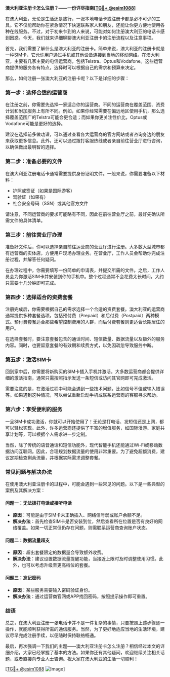 **澳大利亚注册卡怎么注册？——一份详尽指南[[TG💪+ @esim1088](https://t.me/s/esim1088)]**

在澳大利亚，无论是生活还是旅行，一张本地电话卡或注册卡都是必不可少的工具。它不仅能帮助你在紧急情况下快速联系家人和朋友，还能让你更方便地使用各种在线服务。不过，对于初来乍到的人来说，可能对如何注册澳大利亚的电话卡感到困惑。今天，我们就来详细聊聊澳大利亚注册卡的注册流程以及注意事项。

首先，我们需要了解什么是澳大利亚的注册卡。简单来说，澳大利亚的注册卡就是一种SIM卡，它允许用户通过手机或其他设备连接到当地的移动网络。在澳大利亚，主要有几家主要的电信运营商，包括Telstra、Optus和Vodafone。这些运营商提供的服务各有特点，选择时可以根据自己的需求和预算来决定。

那么，如何注册一张澳大利亚的注册卡呢？以下是详细的步骤：

### **第一步：选择合适的运营商**
在注册之前，你需要先选择一家适合你的运营商。不同的运营商在覆盖范围、资费计划和附加服务上有所不同。例如，如果你经常需要在偏远地区使用手机，那么选择覆盖范围广的Telstra可能会更合适；而如果你更关注性价比，Optus或Vodafone可能是更好的选择。

建议在选择前多做功课，可以通过查看各大运营商的官方网站或者咨询身边的朋友来获取更多信息。此外，还可以通过拨打客服热线或者亲自前往营业厅进行咨询，以确保做出最明智的选择。

### **第二步：准备必要的文件**
在澳大利亚注册电话卡通常需要提供身份证明文件。一般来说，你需要准备以下材料：
- 护照或签证（如果是国际游客）
- 驾驶证（如果有）
- 社会安全号码（SSN）或其他官方文件

请注意，不同运营商的要求可能略有不同，因此在前往营业厅之前，最好先确认所需文件的具体清单。

### **第三步：前往营业厅办理**
准备好文件后，你可以选择亲自前往运营商的营业厅进行注册。大多数大型城市都有运营商的实体店，方便用户现场办理业务。在营业厅，工作人员会帮助你完成注册过程，并解答任何疑问。

在办理过程中，你需要填写一份简单的申请表，并提交所需的文件。之后，工作人员会为你激活SIM卡并安装到你的手机中。整个过程通常不会花费太长时间，大约只需要十几分钟即可完成。

### **第四步：选择适合的资费套餐**
注册完成后，你需要根据自己的需求选择一个合适的资费套餐。澳大利亚的运营商通常提供多种套餐选项，包括预付费（Prepaid）和后付费（Postpaid）两种模式。预付费套餐适合那些希望控制费用的人群，而后付费套餐则更适合长期居住的用户。

在选择套餐时，要注意套餐包含的通话时间、短信数量、数据流量以及额外的服务内容。同时，也要留意套餐的有效期和续费方式，以免因疏忽导致服务中断。

### **第五步：激活SIM卡**
回到家中后，你需要将新购买的SIM卡插入手机并激活。大多数运营商都会提供详细的激活指南，通常只需按照指示发送一条短信或访问其官网即可完成激活。

需要注意的是，在激活过程中可能会遇到一些技术问题，比如信号不佳或输入错误等。如果遇到这种情况，可以尝试重新启动手机或联系运营商的客服寻求帮助。

### **第六步：享受便利的服务**
一旦SIM卡成功激活，你就可以开始使用了！无论是打电话、发短信还是上网，都可以轻松实现。此外，许多运营商还提供了丰富的增值服务，如国际漫游、家庭共享计划等，可以根据个人需求进一步定制。

当然，除了传统的语音通话和短信功能外，现代智能手机还能通过Wi-Fi或移动数据访问互联网。因此，合理规划数据流量的使用非常重要。为了避免超额消费，建议定期检查剩余流量，并根据实际需求调整套餐。

### **常见问题与解决办法**
在使用澳大利亚注册卡的过程中，可能会遇到一些常见的问题。以下是一些典型的案例及其解决方案：

#### **问题一：无法拨打电话或接听电话**
- **原因**：可能是由于SIM卡未正确插入、网络信号弱或账户余额不足。
- **解决办法**：首先检查SIM卡是否安装到位，然后查看所在位置是否有良好的网络覆盖。如果一切正常但仍存在问题，则需联系运营商查询账户状态。

#### **问题二：数据流量超支**
- **原因**：超出套餐限定的数据量会导致额外收费。
- **解决办法**：建议设置数据流量提醒功能，当接近上限时及时调整使用习惯。此外，也可以考虑升级至更高档位的套餐。

#### **问题三：忘记密码**
- **原因**：某些服务需要输入密码验证身份。
- **解决办法**：通过运营商官网或APP找回密码，按照提示操作即可重置。

### **结语**
总之，在澳大利亚注册一张电话卡并不是一件复杂的事情，只要按照上述步骤逐一操作，就能顺利获得所需的通信服务。当然，为了更好地适应当地的生活环境，建议尽早完成注册手续，以便随时保持联络畅通。

最后，再次强调一下我们的主题——澳大利亚注册卡怎么注册？相信经过本文的详细介绍，大家已经掌握了基本的方法。如果你还有其他疑问，欢迎继续关注相关话题，或者直接向专业人士咨询。祝大家在澳大利亚的生活一切顺利！

[[TG💪+ @esim1088](https://t.me/s/esim1088) ![Image](https://i.postimg.cc/4NQfJmqS/Snipaste-2025-05-13-00-14-12.png)]